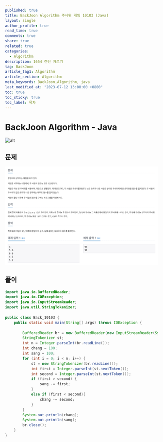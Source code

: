 ```yaml
---
published: true
title: BackJoon Algorithm 주사위 게임 10103 (Java)
layout: single
author_profile: true
read_time: true
comments: true
share: true
related: true
categories:
  - Algorithm
description: 1654 랜선 자르기
tag: BackJoon
article_tag1: Algorithm
article_section: Algorithm
meta_keywords: BackJoon,Algorithm, java
last_modified_at: "2023-07-12 13:00:00 +0800"
toc: true
toc_sticky: true
toc_label: 목차
---
```


# BackJoon Algorithm - Java

![alt](https://d2gd6pc034wcta.cloudfront.net/images/logo@2x.png)

## 문제

![alt](/assets/images/post/Algorithm/10103.png)

## 풀이

```java
import java.io.BufferedReader;
import java.io.IOException;
import java.io.InputStreamReader;
import java.util.StringTokenizer;

public class Back_10103 {
    public static void main(String[] args) throws IOException {

        BufferedReader br = new BufferedReader(new InputStreamReader(System.in));
        StringTokenizer st;
        int n = Integer.parseInt(br.readLine());
        int chang = 100;
        int sang = 100;
        for (int i = 0; i < n; i++) {
            st = new StringTokenizer(br.readLine());
            int first = Integer.parseInt(st.nextToken());
            int second = Integer.parseInt(st.nextToken());
            if (first > second) {
                sang -= first;
            }
            else if (first < second){
                chang -= second;
            }
        }
        System.out.println(chang);
        System.out.println(sang);
        br.close();
    }
}

```
